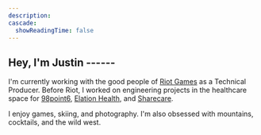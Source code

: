 ```yaml
---
description:
cascade:
  showReadingTime: false
---
```


## Hey, I'm Justin ------
I'm currently working with the good people of [Riot Games](https://www.riotgames.com/en/who-we-are) as a Technical Producer. Before Riot, I worked on engineering projects in the healthcare space for [98point6](https://www.98point6.com), [Elation Health](https://www.elationhealth.com), and [Sharecare](https://www.sharecare.com).


I enjoy games, skiing, and photography. I'm also obsessed with mountains, cocktails, and the wild west.